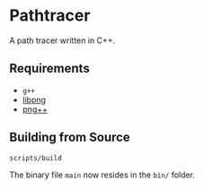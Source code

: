 # Pathtracer
A path tracer written in C++.

## Requirements

- `g++`
- [libpng](http://www.libpng.org/pub/png/libpng.html)
- [png++](https://www.nongnu.org/pngpp/)

## Building from Source

```bash
scripts/build
```

The binary file `main` now resides in the `bin/` folder.